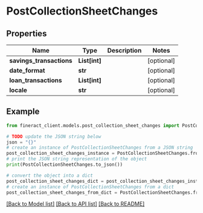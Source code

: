 # PostCollectionSheetChanges


## Properties

Name | Type | Description | Notes
------------ | ------------- | ------------- | -------------
**savings_transactions** | **List[int]** |  | [optional] 
**date_format** | **str** |  | [optional] 
**loan_transactions** | **List[int]** |  | [optional] 
**locale** | **str** |  | [optional] 

## Example

```python
from fineract_client.models.post_collection_sheet_changes import PostCollectionSheetChanges

# TODO update the JSON string below
json = "{}"
# create an instance of PostCollectionSheetChanges from a JSON string
post_collection_sheet_changes_instance = PostCollectionSheetChanges.from_json(json)
# print the JSON string representation of the object
print(PostCollectionSheetChanges.to_json())

# convert the object into a dict
post_collection_sheet_changes_dict = post_collection_sheet_changes_instance.to_dict()
# create an instance of PostCollectionSheetChanges from a dict
post_collection_sheet_changes_from_dict = PostCollectionSheetChanges.from_dict(post_collection_sheet_changes_dict)
```
[[Back to Model list]](../README.md#documentation-for-models) [[Back to API list]](../README.md#documentation-for-api-endpoints) [[Back to README]](../README.md)


